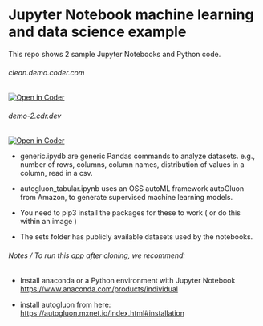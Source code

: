 # Jupyter Notebook machine learning and data science example

This repo shows 2 sample Jupyter Notebooks and Python code.  

###### clean.demo.coder.com
[![Open in Coder](https://cdn.coder.com/embed-button.svg)](https://clean.demo.coder.com/wac/build?project_oauth_service=github&template_oauth_service=github&project_url=git@github.com:mtm20176/pandas_automl.git&template_url=git@github.com:mtm20176/python_wac.git&template_ref=master&template_filepath=.coder/coder.yaml)

###### demo-2.cdr.dev
[![Open in Coder](https://cdn.coder.com/embed-button.svg)](https://demo-2.cdr.dev/wac/build?project_oauth_service=github&template_oauth_service=github&project_url=git@github.com:mtm20176/pandas_automl.git&template_url=git@github.com:mtm20176/python_wac.git&template_ref=master&template_filepath=.coder/coder.yaml)

* generic.ipydb are generic Pandas commands to analyze datasets. e.g., number of rows, columns, column names, distribution of values in a column, read in a csv.

* autogluon_tabular.ipynb uses an OSS autoML framework autoGluon from Amazon, to generate supervised machine learning models.  

* You need to pip3 install the packages for these to work ( or do this within an image )

* The sets folder has publicly available datasets used by the notebooks.


###### Notes / To run this app after cloning, we recommend:

* Install anaconda or a Python environment with Jupyter Notebook  https://www.anaconda.com/products/individual

* install autogluon from here: https://autogluon.mxnet.io/index.html#installation
